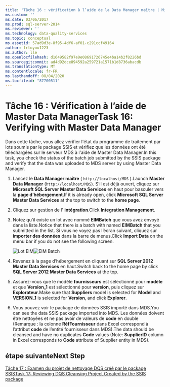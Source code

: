```yaml
---
title: 'Tâche 16 : vérification à l’aide de la Data Manager maître | Microsoft Docs'
ms.custom: ''
ms.date: 03/06/2017
ms.prod: sql-server-2014
ms.reviewer: ''
ms.technology: data-quality-services
ms.topic: conceptual
ms.assetid: 57ad9d3e-8f95-4df6-af01-c291ccf49164
author: lrtoyou1223
ms.author: lle
ms.openlocfilehash: d1649582f97e9e08691726745e4ba14b2f8226bd
ms.sourcegitcommit: ad4d92dce894592a259721a1571b1d8736abacdb
ms.translationtype: MT
ms.contentlocale: fr-FR
ms.lasthandoff: 08/04/2020
ms.locfileid: "87700511"
---
```

# <a name="task-16-verifying-with-master-data-manager"></a><span data-ttu-id="23418-102">Tâche 16 : Vérification à l’aide de Master Data Manager</span><span class="sxs-lookup"><span data-stu-id="23418-102">Task 16: Verifying with Master Data Manager</span></span>
  <span data-ttu-id="23418-103">Dans cette tâche, vous allez vérifier l'état du programme de traitement par lots soumis par le package SSIS et vérifiez que les données ont été téléchargées sur le serveur MDS à l'aide de Master Data Manager.</span><span class="sxs-lookup"><span data-stu-id="23418-103">In this task, you check the status of the batch job submitted by the SSIS package and verify that the data was uploaded to MDS server by using Master Data Manager.</span></span>  
  
1.  <span data-ttu-id="23418-104">Lancez le **Data Manager maître** ( `http://localhost/MDS` ).</span><span class="sxs-lookup"><span data-stu-id="23418-104">Launch **Master Data Manager** (`http://localhost/MDS`).</span></span> <span data-ttu-id="23418-105">S’il est déjà ouvert, cliquez sur **Microsoft SQL Server Master Data Services** en haut pour basculer vers la **page d’hébergement**.</span><span class="sxs-lookup"><span data-stu-id="23418-105">If it is already open, click **Microsoft SQL Server Master Data Services** at the top to switch to the **home page**.</span></span>  
  
2.  <span data-ttu-id="23418-106">Cliquez sur gestion de l' **intégration**.</span><span class="sxs-lookup"><span data-stu-id="23418-106">Click **Integration Management**.</span></span>  
  
3.  <span data-ttu-id="23418-107">Notez qu’il existe un lot avec nommé **EIMBatch** que vous avez envoyé dans la liste.</span><span class="sxs-lookup"><span data-stu-id="23418-107">Notice that there is a batch with named **EIMBatch** that you submitted in the list.</span></span> <span data-ttu-id="23418-108">Si vous ne voyez pas l’écran suivant, cliquez sur **importer des données** dans la barre de menus.</span><span class="sxs-lookup"><span data-stu-id="23418-108">Click **Import Data** on the menu bar if you do not see the following screen.</span></span>  
  
     <span data-ttu-id="23418-109">![Lot EIM](../../2014/tutorials/media/et-verifyingwithmasterdatamanager.jpg "Lot EIM")</span><span class="sxs-lookup"><span data-stu-id="23418-109">![EIM Batch](../../2014/tutorials/media/et-verifyingwithmasterdatamanager.jpg "EIM Batch")</span></span>  
  
4.  <span data-ttu-id="23418-110">Revenez à la page d’hébergement en cliquant sur **SQL Server 2012 Master Data Services** en haut.</span><span class="sxs-lookup"><span data-stu-id="23418-110">Switch back to the home page by click **SQL Server 2012 Master Data Services** at the top.</span></span>  
  
5.  <span data-ttu-id="23418-111">Assurez-vous que le modèle **fournisseurs** est sélectionné pour **modèle** et que **Version_1** est sélectionné pour **version**, puis cliquez sur **Explorateur**.</span><span class="sxs-lookup"><span data-stu-id="23418-111">Make sure that **Suppliers** model is selected for **Model** and **VERSION_1** is selected for **Version**, and click **Explorer**.</span></span>  
  
6.  <span data-ttu-id="23418-112">Vous pouvez voir le package de données SSIS importé dans MDS.</span><span class="sxs-lookup"><span data-stu-id="23418-112">You can see the data SSIS package imported into MDS.</span></span> <span data-ttu-id="23418-113">Les données doivent être nettoyées et ne pas avoir de valeurs de **code** en double (Remarque : la colonne **RéfFournisseur** dans Excel correspond à l’attribut **code** de l’entité fournisseur dans MDS).</span><span class="sxs-lookup"><span data-stu-id="23418-113">The data should be cleansed and have no duplicates **Code** values (Note: **SupplierID** column in Excel corresponds to **Code** attribute of Supplier entity in MDS).</span></span>  
  
## <a name="next-step"></a><span data-ttu-id="23418-114">étape suivante</span><span class="sxs-lookup"><span data-stu-id="23418-114">Next Step</span></span>  
 [<span data-ttu-id="23418-115">Tâche 17 : Examen du projet de nettoyage DQS créé par le package SSIS</span><span class="sxs-lookup"><span data-stu-id="23418-115">Task 17: Reviewing DQS Cleansing Project Created by the SSIS package</span></span>](../../2014/tutorials/task-17-reviewing-dqs-cleansing-project-created-by-the-ssis-package.md)  
  
  
